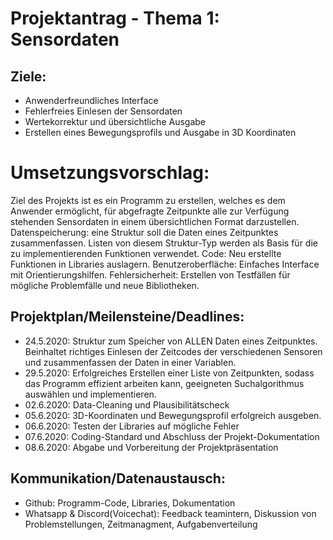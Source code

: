 
# Projektantrag - Thema 1: Sensordaten
## Ziele:
- Anwenderfreundliches Interface
- Fehlerfreies Einlesen der Sensordaten
- Wertekorrektur und übersichtliche Ausgabe
- Erstellen eines Bewegungsprofils und Ausgabe in 3D Koordinaten

# Umsetzungsvorschlag:
Ziel des Projekts ist es ein Programm zu erstellen, welches es dem Anwender ermöglicht, für abgefragte Zeitpunkte alle zur Verfügung stehenden Sensordaten in einem übersichtlichen Format darzustellen.
Datenspeicherung: eine Struktur soll die Daten eines Zeitpunktes zusammenfassen. Listen von diesem Struktur-Typ werden als Basis für die zu implementierenden Funktionen verwendet.
Code: Neu erstellte Funktionen in Libraries auslagern.
Benutzeroberfläche: Einfaches Interface mit Orientierungshilfen. 
Fehlersicherheit: Erstellen von Testfällen für mögliche Problemfälle und neue Bibliotheken.
## Projektplan/Meilensteine/Deadlines:
- 24.5.2020: Struktur zum Speicher von ALLEN Daten eines Zeitpunktes. Beinhaltet richtiges Einlesen der Zeitcodes der verschiedenen Sensoren und zusammenfassen der Daten in einer Variablen.
- 29.5.2020: Erfolgreiches Erstellen einer Liste von Zeitpunkten, sodass das Programm effizient arbeiten kann, geeigneten Suchalgorithmus auswählen und implementieren.
- 02.6.2020: Data-Cleaning und Plausibilitätscheck
- 05.6.2020: 3D-Koordinaten und Bewegungsprofil erfolgreich ausgeben.
- 06.6.2020: Testen der Libraries auf mögliche Fehler
- 07.6.2020: Coding-Standard und Abschluss der Projekt-Dokumentation 
- 08.6.2020: Abgabe und Vorbereitung der Projektpräsentation 

## Kommunikation/Datenaustausch:
- Github: Programm-Code, Libraries, Dokumentation
- Whatsapp & Discord(Voicechat): Feedback teamintern, Diskussion von Problemstellungen,    Zeitmanagment, Aufgabenverteilung

